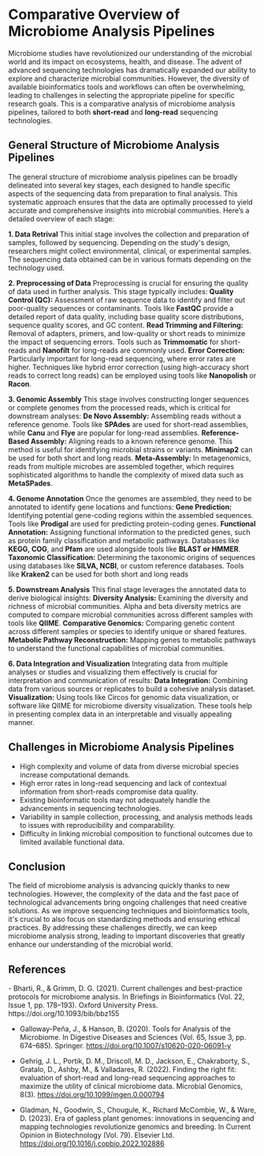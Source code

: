 <h1>Comparative Overview of Microbiome Analysis Pipelines</h1>

Microbiome studies have revolutionized our understanding of the microbial world and its impact on ecosystems, health, and disease. The advent of advanced sequencing technologies has dramatically expanded our ability to explore and characterize microbial communities. However, the diversity of available bioinformatics tools and workflows can often be overwhelming, leading to challenges in selecting the appropriate pipeline for specific research goals. This is a comparative analysis of microbiome analysis pipelines, tailored to both **short-read** and **long-read** sequencing technologies.

<h2>General Structure of Microbiome Analysis Pipelines</h2>

The general structure of microbiome analysis pipelines can be broadly delineated into several key stages, each designed to handle specific aspects of the sequencing data from preparation to final analysis. This systematic approach ensures that the data are optimally processed to yield accurate and comprehensive insights into microbial communities. Here’s a detailed overview of each stage: 

**1. Data Retrival** This initial stage involves the collection and preparation of samples, followed by sequencing. Depending on the study's design, researchers might collect environmental, clinical, or experimental samples. The sequencing data obtained can be in various formats depending on the technology used. 

**2. Preprocessing of Data** Preprocessing is crucial for ensuring the quality of data used in further analysis. This stage typically includes: 
**Quality Control (QC):** Assessment of raw sequence data to identify and filter out poor-quality sequences or contaminants. Tools like **FastQC** provide a detailed report of data quality, including base quality score distributions, sequence quality scores, and GC content.
 **Read Trimming and Filtering:** Removal of adapters, primers, and low-quality or short reads to minimize the impact of sequencing errors. Tools such as **Trimmomatic** for short-reads and **Nanofilt** for long-reads are commonly used. 
**Error Correction:** Particularly important for long-read sequencing, where error rates are higher. Techniques like hybrid error correction (using high-accuracy short reads to correct long reads) can be employed using tools like **Nanopolish** or **Racon**. 

**3. Genomic Assembly** This stage involves constructing longer sequences or complete genomes from the processed reads, which is critical for downstream analyses: 
**De Novo Assembly:** Assembling reads without a reference genome. Tools like **SPAdes** are used for short-read assemblies, while **Canu** and **Flye** are popular for long-read assemblies. 
**Reference-Based Assembly:** Aligning reads to a known reference genome. This method is useful for identifying microbial strains or variants. **Minimap2** can be used for both short and long reads. 
**Meta-Assembly:** In metagenomics, reads from multiple microbes are assembled together, which requires sophisticated algorithms to handle the complexity of mixed data such as **MetaSPades**. 

**4. Genome Annotation** Once the genomes are assembled, they need to be annotated to identify gene locations and functions: 
**Gene Prediction:** Identifying potential gene-coding regions within the assembled sequences. Tools like **Prodigal** are used for predicting protein-coding genes. 
**Functional Annotation:** Assigning functional information to the predicted genes, such as protein family classification and metabolic pathways. Databases like **KEGG, COG**, and **Pfam** are used alongside tools like **BLAST or HMMER**. 
**Taxonomic Classification:** Determining the taxonomic origins of sequences using databases like **SILVA, NCBI**, or custom reference databases. Tools like **Kraken2** can be used for both short and long reads  

**5. Downstream Analysis** This final stage leverages the annotated data to derive biological insights: 
**Diversity Analysis:** Examining the diversity and richness of microbial communities. Alpha and beta diversity metrics are computed to compare microbial communities across different samples with tools like **QIIME**. 
**Comparative Genomics:** Comparing genetic content across different samples or species to identify unique or shared features. 
**Metabolic Pathway Reconstruction:** Mapping genes to metabolic pathways to understand the functional capabilities of microbial communities. 

**6. Data Integration and Visualization** Integrating data from multiple analyses or studies and visualizing them effectively is crucial for interpretation and communication of results: 
**Data Integration:** Combining data from various sources or replicates to build a cohesive analysis dataset. 
**Visualization:** Using tools like Circos for genomic data visualization, or software like QIIME for microbiome diversity visualization. These tools help in presenting complex data in an interpretable and visually appealing manner.

<h2>Challenges in Microbiome Analysis Pipelines</h2>

- High complexity and volume of data from diverse microbial species increase computational demands.
- High error rates in long-read sequencing and lack of contextual information from short-reads compromise data quality.
- Existing bioinformatic tools may not adequately handle the advancements in sequencing technologies.
- Variability in sample collection, processing, and analysis methods leads to issues with reproducibility and comparability.
- Difficulty in linking microbial composition to functional outcomes due to limited available functional data.

<h2>Conclusion</h2>
The field of microbiome analysis is advancing quickly thanks to new technologies. However, the complexity of the data and the fast pace of technological advancements bring ongoing challenges that need creative solutions. As we improve sequencing techniques and bioinformatics tools, it's crucial to also focus on standardizing methods and ensuring ethical practices. By addressing these challenges directly, we can keep microbiome analysis strong, leading to important discoveries that greatly enhance our understanding of the microbial world.

<h2>References</h2>
- Bharti, R., & Grimm, D. G. (2021). Current challenges and best-practice protocols for microbiome analysis. In Briefings in Bioinformatics (Vol. 22, Issue 1, pp. 178–193). Oxford University Press. https://doi.org/10.1093/bib/bbz155

- Galloway-Peña, J., & Hanson, B. (2020). Tools for Analysis of the Microbiome. In Digestive Diseases and Sciences (Vol. 65, Issue 3, pp. 674–685). Springer. https://doi.org/10.1007/s10620-020-06091-y
  
- Gehrig, J. L., Portik, D. M., Driscoll, M. D., Jackson, E., Chakraborty, S., Gratalo, D., Ashby, M., & Valladares, R. (2022). Finding the right fit: evaluation of short-read and long-read sequencing approaches to maximize the utility of clinical microbiome data. Microbial Genomics, 8(3). https://doi.org/10.1099/mgen.0.000794
  
- Gladman, N., Goodwin, S., Chougule, K., Richard McCombie, W., & Ware, D. (2023). Era of gapless plant genomes: innovations in sequencing and mapping technologies revolutionize genomics and breeding. In Current Opinion in Biotechnology (Vol. 79). Elsevier Ltd. https://doi.org/10.1016/j.copbio.2022.102886
